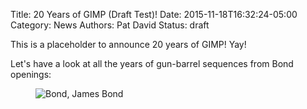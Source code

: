 Title: 20 Years of GIMP (Draft Test)!
Date: 2015-11-18T16:32:24-05:00
Category: News
Authors: Pat David
Status: draft

This is a placeholder to announce 20 years of GIMP!  Yay!

Let's have a look at all the years of gun-barrel sequences from Bond openings:

<figure>
<img src='{filename}./images/bond.jpg' alt='Bond, James Bond'/>
</figure>

